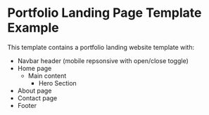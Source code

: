 # Portfolio Landing Page Template Example

This template contains a portfolio landing website template with:

- Navbar header (mobile repsonsive with open/close toggle)
- Home page
  - Main content
    - Hero Section
- About page
- Contact page
- Footer
